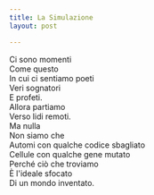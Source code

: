 ```yaml
---
title: La Simulazione
layout: post

---
```

Ci sono momenti   
Come questo   
In cui ci sentiamo poeti   
Veri sognatori   
E profeti.  
Allora partiamo   
Verso lidi remoti.  
Ma nulla   
Non siamo che   
Automi con qualche codice sbagliato   
Cellule con qualche gene mutato  
Perché ciò che troviamo   
È l'ideale sfocato   
Di un mondo inventato.   
